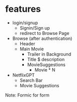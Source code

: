 # features
- login/signup
    - Signin/Sign up
    - redirect to Browse Page
- Browse (after authentication)
    - Header
    - Main Movie
        - Trailer in Background
        - Title $ description
        - MovieSuggestions
            - Movie * N
- NetflixGPT
    - Search Bar
    - Movie Suggestions

Note: Formic for form

